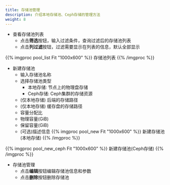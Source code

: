 ```yaml
---
title: 存储池管理
description: 介绍本地存储池、Ceph存储的管理方法
weight: 8
---
```


* 查看存储池列表
  * 点击**筛选**按钮，输入过滤条件，查询过滤后的存储池列表
  * 点击**列过滤**按钮，过滤需要显示在列表的信息，默认全部显示

{{% imgproc pool_list Fit "1000x600" %}}
存储池列表
{{% /imgproc %}}

* 新建存储池
  * 输入存储池名称
  * 选择存储池类型
    * 本地存储: 节点上的物理盘存储
    * Ceph存储: Ceph集群的存储资源
  * (仅本地存储) 后端的存储路径
  * (仅本地存储) 缓存盘的存储路径 
  * 容量分配比
  * 物理容量(GiB)
  * 保留容量(GiB)
  * (可选)描述信息
{{% imgproc pool_new Fit "1000x600" %}}
新建存储池(本地存储)
{{% /imgproc %}}

{{% imgproc pool_new_ceph Fit "1000x600" %}}
新建存储池(Ceph存储)
{{% /imgproc %}}

* 存储池管理
  * 点击**编辑**按钮编辑存储池信息和参数
  * 点击**删除**按钮删除存储池